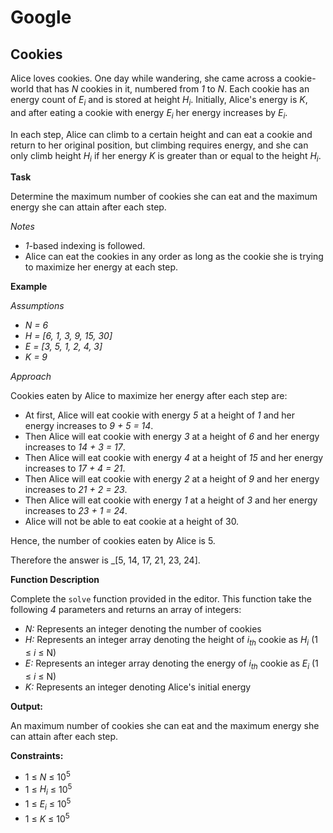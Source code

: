 # Google

## Cookies

Alice loves cookies. One day while wandering, she came across a cookie-world that has _N_ cookies in it, numbered from _1_ to _N_. 
Each cookie has an energy count of _E<sub>i</sub>_ and is stored at height _H<sub>i</sub>_. Initially, Alice's energy is _K_, and after eating a cookie with energy _E<sub>i</sub>_ her energy increases by _E<sub>i</sub>_.

In each step, Alice can climb to a certain height and can eat a cookie and return to her original position, but climbing requires energy, and she can only climb height _H<sub>i</sub>_ if her energy _K_ is greater than or equal to the height _H<sub>i</sub>_.

**Task**

Determine the maximum number of cookies she can eat and the maximum energy she can attain after each step.

_Notes_

* _1_-based indexing is followed.
* Alice can eat the cookies in any order as long as the cookie she is trying to maximize her energy at each step.

**Example**

_Assumptions_

* _N = 6_
* _H = [6, 1, 3, 9, 15, 30]_
* _E = [3, 5, 1, 2, 4, 3]_
* _K = 9_

_Approach_

Cookies eaten by Alice to maximize her energy after each step are:

* At first, Alice will eat cookie with energy _5_ at a height of _1_ and her energy increases to _9 + 5 = 14_.
* Then Alice will eat cookie with energy _3_ at a height of _6_ and her energy increases to _14 + 3 = 17_.
* Then Alice will eat cookie with energy _4_ at a height of _15_ and her energy increases to _17 + 4 = 21_.
* Then Alice will eat cookie with energy _2_ at a height of _9_ and her energy increases to _21 + 2 = 23_.
* Then Alice will eat cookie with energy _1_ at a height of _3_ and her energy increases to _23 + 1 = 24_.
* Alice will not be able to eat cookie at a height of 30.

Hence, the number of cookies eaten by Alice is 5.

Therefore the answer is _[5, 14, 17, 21, 23, 24].

**Function Description**

Complete the `solve` function provided in the editor. This function take the following _4_ parameters and returns an array of integers:

* _N:_ Represents an integer denoting the number of cookies
* _H:_ Represents an integer array denoting the height of _i<sub>th</sub>_ cookie as _H<sub>i</sub>_ (1 ≤ _i_ ≤ N)
* _E:_ Represents an integer array denoting the energy of _i<sub>th</sub>_ cookie as _E<sub>i</sub>_ (1 ≤ _i_ ≤ N)
* _K:_ Represents an integer denoting Alice's initial energy

**Output:**

An maximum number of cookies she can eat and the maximum energy she can attain after each step.

**Constraints:**

* 1 ≤ _N_ ≤ 10<sup>5</sup>
* 1 ≤ _H<sub>i</sub>_ ≤ 10<sup>5</sup>
* 1 ≤ _E<sub>i</sub>_ ≤ 10<sup>5</sup>
* 1 ≤ _K_ ≤ 10<sup>5</sup>

